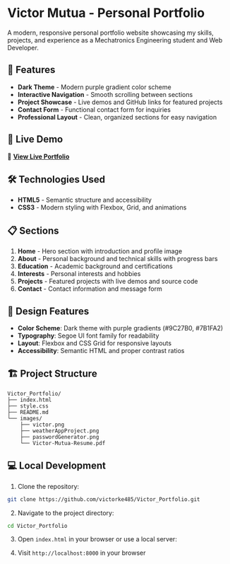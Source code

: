 # Victor Mutua - Personal Portfolio

A modern, responsive personal portfolio website showcasing my skills, projects, and experience as a Mechatronics Engineering student and Web Developer.

## 🌟 Features

- **Dark Theme** - Modern purple gradient color scheme
- **Interactive Navigation** - Smooth scrolling between sections
- **Project Showcase** - Live demos and GitHub links for featured projects
- **Contact Form** - Functional contact form for inquiries
- **Professional Layout** - Clean, organized sections for easy navigation

## 🚀 Live Demo

🔗 **[View Live Portfolio](https://victormutua.netlify.app/)**

## 🛠️ Technologies Used

- **HTML5** - Semantic structure and accessibility
- **CSS3** - Modern styling with Flexbox, Grid, and animations

## 📋 Sections

1. **Home** - Hero section with introduction and profile image
2. **About** - Personal background and technical skills with progress bars
3. **Education** - Academic background and certifications
4. **Interests** - Personal interests and hobbies
5. **Projects** - Featured projects with live demos and source code
6. **Contact** - Contact information and message form

## 🎨 Design Features

- **Color Scheme**: Dark theme with purple gradients (#9C27B0, #7B1FA2)
- **Typography**: Segoe UI font family for readability
- **Layout**: Flexbox and CSS Grid for responsive layouts
- **Accessibility**: Semantic HTML and proper contrast ratios



## 🏗️ Project Structure

```
Victor_Portfolio/
├── index.html         
├── style.css           
├── README.md           
└── images/
    ├── victor.png      
    ├── weatherAppProject.png
    ├── passwordGenerator.png
    └── Victor-Mutua-Resume.pdf
```


## 💻 Local Development

1. Clone the repository:
```bash
git clone https://github.com/victorke485/Victor_Portfolio.git
```

2. Navigate to the project directory:
```bash
cd Victor_Portfolio
```

3. Open `index.html` in your browser or use a local server:


4. Visit `http://localhost:8000` in your browser


